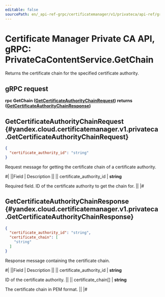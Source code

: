 ```yaml
---
editable: false
sourcePath: en/_api-ref-grpc/certificatemanager/v1/privateca/api-ref/grpc/PrivateCaContent/getChain.md
---
```


# Certificate Manager Private CA API, gRPC: PrivateCaContentService.GetChain

Returns the certificate chain for the specified certificate authority.

## gRPC request

**rpc GetChain ([GetCertificateAuthorityChainRequest](#yandex.cloud.certificatemanager.v1.privateca.GetCertificateAuthorityChainRequest)) returns ([GetCertificateAuthorityChainResponse](#yandex.cloud.certificatemanager.v1.privateca.GetCertificateAuthorityChainResponse))**

## GetCertificateAuthorityChainRequest {#yandex.cloud.certificatemanager.v1.privateca.GetCertificateAuthorityChainRequest}

```json
{
  "certificate_authority_id": "string"
}
```

Request message for getting the certificate chain of a certificate authority.

#|
||Field | Description ||
|| certificate_authority_id | **string**

Required field. ID of the certificate authority to get the chain for. ||
|#

## GetCertificateAuthorityChainResponse {#yandex.cloud.certificatemanager.v1.privateca.GetCertificateAuthorityChainResponse}

```json
{
  "certificate_authority_id": "string",
  "certificate_chain": [
    "string"
  ]
}
```

Response message containing the certificate chain.

#|
||Field | Description ||
|| certificate_authority_id | **string**

ID of the certificate authority. ||
|| certificate_chain[] | **string**

The certificate chain in PEM format. ||
|#